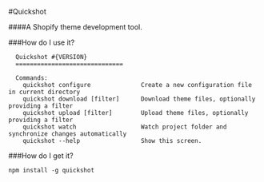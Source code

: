 #Quickshot

####A Shopify theme development tool.

###How do I use it?

````
  Quickshot #{VERSION}
  ==============================

  Commands:
    quickshot configure              Create a new configuration file in current directory
    quickshot download [filter]      Download theme files, optionally providing a filter
    quickshot upload [filter]        Upload theme files, optionally providing a filter
    quickshot watch                  Watch project folder and synchronize changes automatically
    quickshot --help                 Show this screen.

````

###How do I get it?

`npm install -g quickshot`
